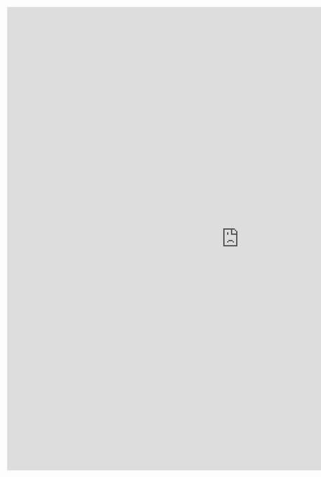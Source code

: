 <iframe src="https://lamastex.github.io/spark-gdelt-examples/notebooks/ScaDaMaLe/2022_01_GDELT_main.html" width="1080" height="1080" frameborder="0"></iframe>

